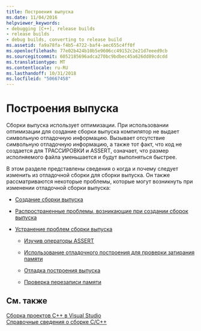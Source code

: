 ```yaml
---
title: Построения выпуска
ms.date: 11/04/2016
helpviewer_keywords:
- debugging [C++], release builds
- release builds
- debug builds, converting to release build
ms.assetid: fa9a78fa-f4b5-4722-baf4-aec655c4ff0f
ms.openlocfilehash: 77e02b424b10b5e9606cc49152c2e21d7eeed9cb
ms.sourcegitcommit: 6052185696adca270bc9bdbec45a626dd89cdcdd
ms.translationtype: MT
ms.contentlocale: ru-RU
ms.lasthandoff: 10/31/2018
ms.locfileid: "50667458"
---
```

# <a name="release-builds"></a>Построения выпуска

Сборки выпуска использует оптимизации. При использовании оптимизации для создание сборки выпуска компилятор не выдает символьную отладочную информацию. Вызывает отсутствие символьную отладочную информацию, а также тот факт, что код не создается для ТРАССИРОВКИ и ASSERT, означает, что размер исполняемого файла уменьшается и будут выполняться быстрее.

В этом разделе представлены сведения о когда и почему следует изменить из отладочной сборки для сборки выпуска. Он также рассматриваются некоторые проблемы, которые могут возникнуть при изменении отладочной сборки выпуска:

- [Создание сборки выпуска](../../build/reference/how-to-create-a-release-build.md)

- [Распространенные проблемы, возникающие при создании сборок выпуска](../../build/reference/common-problems-when-creating-a-release-build.md)

- [Устранение проблем сборки выпуска](../../build/reference/fixing-release-build-problems.md)

   - [Изучив операторы ASSERT](../../build/reference/using-verify-instead-of-assert.md)

   - [Использование отладочного построения для проверки затирания памяти](../../build/reference/using-the-debug-build-to-check-for-memory-overwrite.md)

   - [Отладка построения выпуска](../../build/reference/how-to-debug-a-release-build.md)

   - [Проверка перезаписи памяти](../../build/reference/checking-for-memory-overwrites.md)

## <a name="see-also"></a>См. также

[Сборка проектов C++ в Visual Studio](../../ide/building-cpp-projects-in-visual-studio.md)<br/>
[Справочные сведения о сборке C/C++](../../build/reference/c-cpp-building-reference.md)